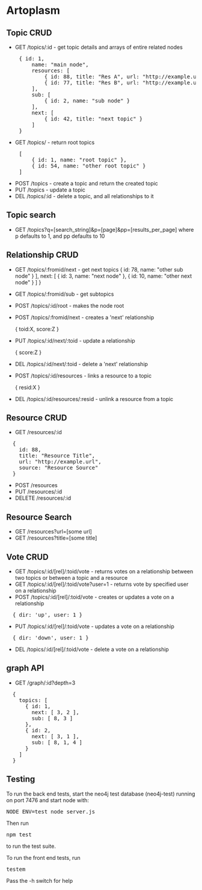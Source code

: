 Artoplasm
=========

Topic CRUD
----------
- GET  /topics/:id       - get topic details and arrays of entire related nodes
<pre>
	{ id: 1, 
		name: "main node",
		resources: [
			{ id: 88, title: "Res A", url: "http://example.url", source: "Src A", verb: "read" },
			{ id: 77, title: "Res B", url: "http://example.url", source: "Src B", verb: "watch" },
		],
		sub: [ 
			{ id: 2, name: "sub node" }
		],
		next: [
			{ id: 42, title: "next topic" }
		]
	}
</pre>

- GET  /topics/          - return root topics
<pre>
	[ 
		{ id: 1, name: "root topic" },
		{ id: 54, name: "other root topic" }
	] 
</pre>

- POST /topics           - create a topic and return the created topic
- PUT  /topics           - update a topic
- DEL  /topics/:id       - delete a topic, and all relationships to it

Topic search
------------
- GET /topics?q=[search_string]&p=[page]&pp=[results_per_page]
where p defaults to 1, and pp defaults to 10

Relationship CRUD
-----------------
- GET  /topics/:fromid/next  - get next topics
			{ id: 78, name: "other sub node" } 
		],
		next: [ 
			{ id: 3, name: "next node" },
			{ id: 10, name: "other next node" }
		]
	}
- GET  /topics/:fromid/sub   - get subtopics
- POST /topics/:id/root      - makes the node root
- POST /topics/:fromid/next  - creates a 'next' relationship

    { toid:X, score:Z }

- PUT  /topics/:id/next/:toid  - update a relationship

    { score:Z } 

- DEL  /topics/:id/next/:toid  - delete a 'next' relationship

- POST /topics/:id/resources - links a resource to a topic
    
    { resid:X }

- DEL /topics/:id/resources/:resid - unlink a resource from a topic

Resource CRUD
-------------
- GET  /resources/:id
<pre>
  {
    id: 88,
    title: "Resource Title",
    url: "http://example.url",
    source: "Resource Source"
  }
</pre>
- POST    /resources
- PUT     /resources/:id
- DELETE  /resources/:id

Resource Search
---------------
- GET /resources?url=[some url]
- GET /resources?title=[some title]

Vote CRUD
---------
- GET /topics/:id/[rel]/:toid/vote - returns votes on a relationship between two topics or between a topic and a resource
- GET /topics/:id/[rel]/:toid/vote?user=1 - returns vote by specified user on a relationship
- POST /topics/:id/[rel]/:toid/vote - creates or updates a vote on a relationship
<pre>
  { dir: 'up', user: 1 }
</pre>
- PUT /topics/:id/[rel]/:toid/vote - updates a vote on a relationship
<pre>
  { dir: 'down', user: 1 }
</pre>
- DEL /topics/:id/[rel]/:toid/vote - delete a vote on a relationship

graph API
---------
- GET /graph/:id?depth=3
<pre>
  {
    topics: [
      { id: 1,
        next: [ 3, 2 ],
        sub: [ 8, 3 ]
      },
      { id: 2,
        next: [ 3, 1 ],
        sub: [ 8, 1, 4 ] 
      }
    ]
  }
</pre>


Testing
-------

To run the back end tests, start the neo4j test database (neo4j-test) running on port 7476 and start node with:
<pre>NODE_ENV=test node server.js</pre>
Then run
<pre>npm test</pre>
to run the test suite.

To run the front end tests, run
<pre>testem</pre>
Pass the -h switch for help
